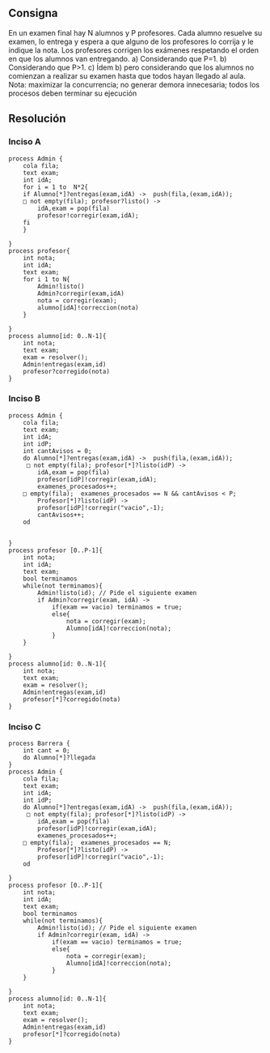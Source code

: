 ## Consigna

En un examen final hay N alumnos y P profesores. Cada alumno resuelve su examen, lo
entrega y espera a que alguno de los profesores lo corrija y le indique la nota. Los
profesores corrigen los exámenes respetando el orden en que los alumnos van entregando.
a) Considerando que P=1.
b) Considerando que P>1.
c) Ídem b) pero considerando que los alumnos no comienzan a realizar su examen hasta
que todos hayan llegado al aula.
Nota: maximizar la concurrencia; no generar demora innecesaria; todos los procesos deben terminar su ejecución

## Resolución


### Inciso A

```
process Admin {
    cola fila;
    text exam;
    int idA;
    for i = 1 to  N*2{
    if Alumno[*]?entregas(exam,idA) ->  push(fila,(exam,idA)); 
    □ not empty(fila); profesor?listo() -> 
        idA,exam = pop(fila)
        profesor!corregir(exam,idA);
    fi
    }

}
process profesor{
    int nota;
    int idA;
    text exam;
    for i 1 to N{
        Admin!listo()
        Admin?corregir(exam,idA)
        nota = corregir(exam);
        alumno[idA]!correccion(nota)
    }

}
process alumno[id: 0..N-1]{
    int nota;
    text exam;
    exam = resolver();
    Admin!entregas(exam,id)
    profesor?corregido(nota)
}
```

### Inciso B

```
process Admin {
    cola fila;
    text exam;
    int idA;
    int idP;
    int cantAvisos = 0;
    do Alumno[*]?entregas(exam,idA) ->  push(fila,(exam,idA)); 
     □ not empty(fila); profesor[*]?listo(idP) -> 
        idA,exam = pop(fila)
        profesor[idP]!corregir(exam,idA);
        examenes_procesados++;
    □ empty(fila);  examenes_procesados == N && cantAvisos < P; 
        Profesor[*]?listo(idP) -> 
        profesor[idP]!corregir("vacio",-1);
        cantAvisos++;
    od
    

}
process profesor [0..P-1]{
    int nota;
    int idA;
    text exam;
    bool terminamos
    while(not terminamos){
        Admin!listo(id); // Pide el siguiente examen
        if Admin?corregir(exam, idA) ->
            if(exam == vacio) terminamos = true;
            else{
                nota = corregir(exam); 
                Alumno[idA]!correccion(nota);
            }
    }

}
process alumno[id: 0..N-1]{
    int nota;
    text exam;
    exam = resolver();
    Admin!entregas(exam,id)
    profesor[*]?corregido(nota)
}
```

### Inciso C

```
process Barrera {
    int cant = 0;
    do Alumno[*]?llegada
}
process Admin {
    cola fila;
    text exam;
    int idA;
    int idP;
    do Alumno[*]?entregas(exam,idA) ->  push(fila,(exam,idA)); 
     □ not empty(fila); profesor[*]?listo(idP) -> 
        idA,exam = pop(fila)
        profesor[idP]!corregir(exam,idA);
        examenes_procesados++;
    □ empty(fila);  examenes_procesados == N; 
        Profesor[*]?listo(idP) -> 
        profesor[idP]!corregir("vacio",-1);
    od

}
process profesor [0..P-1]{
    int nota;
    int idA;
    text exam;
    bool terminamos
    while(not terminamos){
        Admin!listo(id); // Pide el siguiente examen
        if Admin?corregir(exam, idA) ->
            if(exam == vacio) terminamos = true;
            else{
                nota = corregir(exam); 
                Alumno[idA]!correccion(nota);
            }
    }

}
process alumno[id: 0..N-1]{
    int nota;
    text exam;
    exam = resolver();
    Admin!entregas(exam,id)
    profesor[*]?corregido(nota)
}
```
